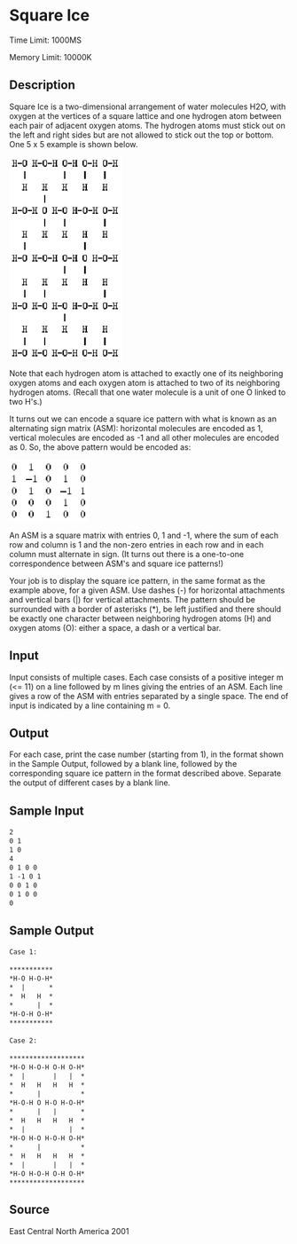# Square Ice

Time Limit: 1000MS

Memory Limit: 10000K


## Description

Square Ice is a two-dimensional arrangement of water molecules H2O, with oxygen at the vertices of a square lattice and one hydrogen atom between each pair of adjacent oxygen atoms. The hydrogen atoms must stick out on the left and right sides but are not allowed to stick out the top or bottom. One 5 x 5 example is shown below.

![](1099_1.gif)

Note that each hydrogen atom is attached to exactly one of its neighboring oxygen atoms and each oxygen atom is attached to two of its neighboring hydrogen atoms. (Recall that one water molecule is a unit of one O linked to two H's.)

It turns out we can encode a square ice pattern with what is known as an alternating sign matrix (ASM): horizontal molecules are encoded as 1, vertical molecules are encoded as -1 and all other molecules are encoded as 0. So, the above pattern would be encoded as:

![](1099_2.gif)

An ASM is a square matrix with entries 0, 1 and -1, where the sum of each row and column is 1 and the non-zero entries in each row and in each column must alternate in sign. (It turns out there is a one-to-one correspondence between ASM's and square ice patterns!)

Your job is to display the square ice pattern, in the same format as the example above, for a given ASM. Use dashes (-) for horizontal attachments and vertical bars (|) for vertical attachments. The pattern should be surrounded with a border of asterisks (*), be left justified and there should be exactly one character between neighboring hydrogen atoms (H) and oxygen atoms (O): either a space, a dash or a vertical bar.


## Input

Input consists of multiple cases. Each case consists of a positive integer m (<= 11) on a line followed by m lines giving the entries of an ASM. Each line gives a row of the ASM with entries separated by a single space. The end of input is indicated by a line containing m = 0.


## Output

For each case, print the case number (starting from 1), in the format shown in the Sample Output, followed by a blank line, followed by the corresponding square ice pattern in the format described above. Separate the output of different cases by a blank line.


## Sample Input

```
2
0 1
1 0
4
0 1 0 0
1 -1 0 1
0 0 1 0
0 1 0 0
0
```


## Sample Output

```
Case 1:

***********
*H-O H-O-H*
*  |      *
*  H   H  *
*      |  *
*H-O-H O-H*
***********

Case 2:

*******************
*H-O H-O-H O-H O-H*
*  |       |   |  *
*  H   H   H   H  *
*      |          *
*H-O-H O H-O H-O-H*
*      |   |      *
*  H   H   H   H  *
*  |           |  *
*H-O H-O H-O-H O-H*
*      |          *
*  H   H   H   H  *
*  |       |   |  *
*H-O H-O-H O-H O-H*
*******************
```


## Source

East Central North America 2001

